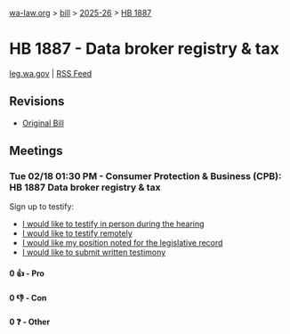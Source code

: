 [wa-law.org](/) > [bill](/bill/) > [2025-26](/bill/2025-26/) > [HB 1887](/bill/2025-26/hb/1887/)

# HB 1887 - Data broker registry & tax
[leg.wa.gov](https://app.leg.wa.gov/billsummary?BillNumber=1887&Year=2025&Initiative=false) | [RSS Feed](./rss.xml)

## Revisions
* [Original Bill](1/)

## Meetings
### Tue 02/18 01:30 PM - Consumer Protection & Business (CPB): HB 1887 Data broker registry & tax
Sign up to testify:
* [I would like to testify in person during the hearing](https://app.leg.wa.gov/csi/Testifier/Add?chamber=House&mId=32800&aId=164307&caId=25920&tId=1)
* [I would like to testify remotely](https://app.leg.wa.gov/csi/Testifier/Add?chamber=House&mId=32800&aId=164307&caId=25920&tId=2)
* [I would like my position noted for the legislative record](https://app.leg.wa.gov/csi/Testifier/Add?chamber=House&mId=32800&aId=164307&caId=25920&tId=3)
* [I would like to submit written testimony](https://app.leg.wa.gov/csi/Testifier/Add?chamber=House&mId=32800&aId=164307&caId=25920&tId=4)

#### 0 👍 - Pro

#### 0 👎 - Con

#### 0 ❓ - Other
